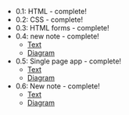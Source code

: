- 0.1: HTML - complete!
- 0.2: CSS - complete!
- 0.3: HTML forms - complete!
- 0.4: new note - complete!
   - [Text](0.4.txt)
   - [Diagram](0.4.png)
- 0.5: Single page app - complete!
  - [Text](0.5.txt)
   - [Diagram](0.5.png)
- 0.6: New note - complete!
   - [Text](0.6.txt)
   - [Diagram](0.6.png)
